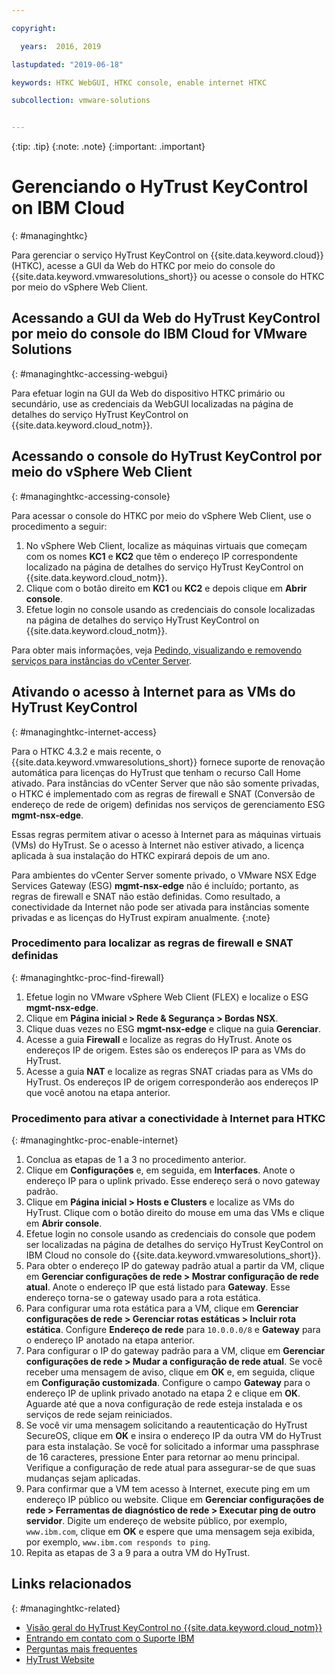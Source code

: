 ```yaml
---

copyright:

  years:  2016, 2019

lastupdated: "2019-06-18"

keywords: HTKC WebGUI, HTKC console, enable internet HTKC

subcollection: vmware-solutions


---
```


{:tip: .tip}
{:note: .note}
{:important: .important}

# Gerenciando o HyTrust KeyControl on IBM Cloud
{: #managinghtkc}

Para gerenciar o serviço HyTrust KeyControl on {{site.data.keyword.cloud}} (HTKC), acesse a GUI da Web do HTKC por meio do console do {{site.data.keyword.vmwaresolutions_short}} ou acesse o console do HTKC por meio do vSphere Web Client.

## Acessando a GUI da Web do HyTrust KeyControl por meio do console do IBM Cloud for VMware Solutions
{: #managinghtkc-accessing-webgui}

Para efetuar login na GUI da Web do dispositivo HTKC primário ou secundário, use as credenciais da WebGUI localizadas na página de detalhes do serviço HyTrust KeyControl on {{site.data.keyword.cloud_notm}}.

## Acessando o console do HyTrust KeyControl por meio do vSphere Web Client
{: #managinghtkc-accessing-console}

Para acessar o console do HTKC por meio do vSphere Web Client, use o procedimento a seguir:
1. No vSphere Web Client, localize as máquinas virtuais que começam com os nomes **KC1** e **KC2** que têm o endereço IP correspondente localizado na página de detalhes do serviço HyTrust KeyControl on {{site.data.keyword.cloud_notm}}.
2. Clique com o botão direito em **KC1** ou **KC2** e depois clique em **Abrir console**.
3. Efetue login no console usando as credenciais do console localizadas na página de detalhes do serviço HyTrust KeyControl on {{site.data.keyword.cloud_notm}}.

Para obter mais informações, veja [Pedindo, visualizando e removendo serviços para instâncias do vCenter Server](/docs/services/vmwaresolutions/vcenter?topic=vmware-solutions-vc_addingremovingservices).

## Ativando o acesso à Internet para as VMs do HyTrust KeyControl
{: #managinghtkc-internet-access}

Para o HTKC 4.3.2 e mais recente, o {{site.data.keyword.vmwaresolutions_short}} fornece suporte de renovação automática para licenças do HyTrust que tenham o recurso Call Home ativado. Para instâncias do vCenter Server que não são somente privadas, o HTKC é implementado com as regras de firewall e SNAT (Conversão de endereço de rede de origem) definidas nos serviços de gerenciamento ESG **mgmt-nsx-edge**.

Essas regras permitem ativar o acesso à Internet para as máquinas virtuais (VMs) do HyTrust. Se o acesso à Internet não estiver ativado, a licença aplicada à sua instalação do HTKC expirará depois de um ano.

Para ambientes do vCenter Server somente privado, o VMware NSX Edge Services Gateway (ESG) **mgmt-nsx-edge** não é incluído; portanto, as regras de firewall e SNAT não estão definidas. Como resultado, a conectividade da Internet não pode ser ativada para instâncias somente privadas e as licenças do HyTrust expiram anualmente.
{:note}

### Procedimento para localizar as regras de firewall e SNAT definidas
{: #managinghtkc-proc-find-firewall}

1. Efetue login no VMware vSphere Web Client (FLEX) e localize o ESG **mgmt-nsx-edge**.
2. Clique em **Página inicial > Rede & Segurança > Bordas NSX**.
3. Clique duas vezes no ESG **mgmt-nsx-edge** e clique na guia **Gerenciar**.
4. Acesse a guia **Firewall** e localize as regras do HyTrust. Anote os endereços IP de origem. Estes são os endereços IP para as VMs do HyTrust.
5. Acesse a guia **NAT** e localize as regras SNAT criadas para as VMs do HyTrust. Os endereços IP de origem corresponderão aos endereços IP que você anotou na etapa anterior.

### Procedimento para ativar a conectividade à Internet para HTKC
{: #managinghtkc-proc-enable-internet}

1. Conclua as etapas de 1 a 3 no procedimento anterior.
2. Clique em **Configurações** e, em seguida, em **Interfaces**. Anote o endereço IP para o uplink privado. Esse endereço será o novo gateway padrão.
3. Clique em **Página inicial > Hosts e Clusters** e localize as VMs do HyTrust. Clique com o botão direito do mouse em uma das VMs e clique em **Abrir console**.
4. Efetue login no console usando as credenciais do console que podem ser localizadas na página de detalhes do serviço HyTrust KeyControl on IBM Cloud no console do {{site.data.keyword.vmwaresolutions_short}}.
5. Para obter o endereço IP do gateway padrão atual a partir da VM, clique em **Gerenciar configurações de rede > Mostrar configuração de rede atual**. Anote o endereço IP que está listado para **Gateway**. Esse endereço torna-se o gateway usado para a rota estática.
6. Para configurar uma rota estática para a VM, clique em **Gerenciar configurações de rede > Gerenciar rotas estáticas > Incluir rota estática**. Configure **Endereço de rede** para `10.0.0.0/8` e **Gateway** para o endereço IP anotado na etapa anterior.
7. Para configurar o IP do gateway padrão para a VM, clique em **Gerenciar configurações de rede > Mudar a configuração de rede atual**. Se você receber uma mensagem de aviso, clique em **OK** e, em seguida, clique em **Configuração customizada**. Configure o campo **Gateway** para o endereço IP de uplink privado anotado na etapa 2 e clique em **OK**. Aguarde até que a nova configuração de rede esteja instalada e os serviços de rede sejam reiniciados.
8. Se você vir uma mensagem solicitando a reautenticação do HyTrust SecureOS, clique em **OK** e insira o endereço IP da outra VM do HyTrust para esta instalação. Se você for solicitado a informar uma passphrase de 16 caracteres, pressione Enter para retornar ao menu principal. Verifique a configuração de rede atual para assegurar-se de que suas mudanças sejam aplicadas.
9. Para confirmar que a VM tem acesso à Internet, execute ping em um endereço IP público ou website. Clique em **Gerenciar configurações de rede > Ferramentas de diagnóstico de rede > Executar ping de outro servidor**. Digite um endereço de website público, por exemplo, `www.ibm.com`, clique em **OK** e espere que uma mensagem seja exibida, por exemplo, `www.ibm.com responds to ping`.
10. Repita as etapas de 3 a 9 para a outra VM do HyTrust.

## Links relacionados
{: #managinghtkc-related}

* [Visão geral do HyTrust KeyControl no {{site.data.keyword.cloud_notm}}](/docs/services/vmwaresolutions/services?topic=vmware-solutions-htkc_considerations)
* [Entrando em contato com o Suporte IBM](/docs/services/vmwaresolutions/vmonic?topic=vmware-solutions-trbl_support)
* [Perguntas mais frequentes](/docs/services/vmwaresolutions/vmonic?topic=vmware-solutions-faq)
* [HyTrust Website](https://www.hytrust.com/)
